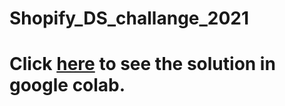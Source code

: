 # Shopify_DS_challange_2021

# Click [here](https://drive.google.com/file/d/1dU0bYM_OT1GsBmqou437NT8yNjN9K-un/view?usp=sharing) to see the solution in google colab.
